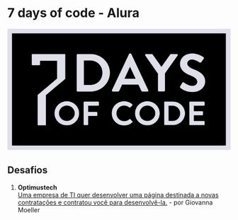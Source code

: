# 7 days of code - Alura
![](.\img\7daysofcodelogo.svg)

## Desafios
1. **Optimustech**  
[Uma empresa de TI quer desenvolver uma página destinada a novas contratações e contratou você para desenvolvê-la.](https://7daysofcode.io/matricula/html-css) - por Giovanna Moeller